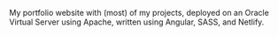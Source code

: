 My portfolio website with (most) of my projects, deployed on an Oracle Virtual Server using Apache, written using Angular, SASS, and Netlify.
